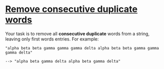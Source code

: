 # [Remove consecutive duplicate words](https://www.codewars.com/kata/remove-consecutive-duplicate-words "https://www.codewars.com/kata/5b39e91ee7a2c103300018b3")

Your task is to remove all **consecutive duplicate** words from a string, leaving only first words
entries. For example:

```
"alpha beta beta gamma gamma gamma delta alpha beta beta gamma gamma gamma delta"

--> "alpha beta gamma delta alpha beta gamma delta"
```